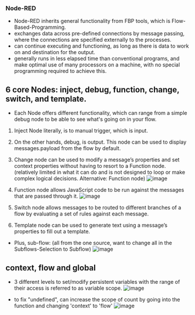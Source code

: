 ### Node-RED

* Node-RED inherits general functionality from FBP tools, which is Flow-Based-Programming.
* exchanges data across pre-defined connections by message passing, where the connections are specified externally to the processes.
* can continue executing and functioning, as long as there is data to work on and destination for the output.
* generally runs in less elapsed time than conventional programs, and make optimal use of many processors on a machine, with no special programming required to achieve this. 

## 6 core Nodes: inject, debug, function, change, switch, and template.
* Each Node offers different functionality, which can range from a simple debug node to be able to see what's going on in your flow.

1. Inject Node literally, is to manual trigger, which is input.
2. On the other hands, debug, is output. This node can be used to display messages.payload from the flow by default.
3. Change node can be used to modify a message’s properties and set context properties without having to resort to a Function node. (relatively limited in what it can do and is not designed to loop or make complex logical decisions. Alternative: Function node)
![image](https://user-images.githubusercontent.com/56851781/122111337-9e32ba80-cded-11eb-986b-3ea16065b181.png)

4. Function node allows JavaScript code to be run against the messages that are passed through it.
![image](https://user-images.githubusercontent.com/56851781/122111629-f669bc80-cded-11eb-8c0d-853dc4104993.png)

5. Switch node allows messages to be routed to different branches of a flow by evaluating a set of rules against each message.
6. Template node can be used to generate text using a message’s properties to fill out a template.

* Plus, sub-flow: (all from the one source, want to change all in the Subflows-Selection to Subflow)
![image](https://user-images.githubusercontent.com/56851781/122114092-e43d4d80-cdf0-11eb-8431-b25f25301a56.png)


## context, flow and global
* 3 different levels to set/modify persistent variables with the range of their access is referred to as variable scope.
![image](https://user-images.githubusercontent.com/56851781/122116772-01bfe680-cdf4-11eb-8083-0b03d3bb09bf.png)

* to fix "undefined", can increase the scope of count by going into the function and changing 'context' to 'flow'
![image](https://user-images.githubusercontent.com/56851781/122117136-814db580-cdf4-11eb-94d0-4e2194dc3631.png)



